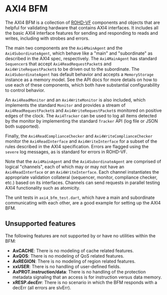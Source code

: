 # AXI4 BFM

The AXI4 BFM is a collection of [ROHD-VF](https://github.com/intel/rohd-vf) components and objects that are helpful for validating hardware that contains AXI4 interfaces.  It includes all the basic AXI4 interface features for sending and responding to reads and writes, including with strobes and errors.

The main two components are the `Axi4MainAgent` and the `Axi4SubordinateAgent`, which behave like a "main" and "subordinate" as described in the AXI4 spec, respectively. The `Axi4MainAgent` has standard `Sequencer`s that accept `Axi4ReadRequestPacket`s and `Axi4WriteRequestPacket`s to be driven out to the subordinate.  The `Axi4SubordinateAgent` has default behavior and accepts a `MemoryStorage` instance as a memory model. See the API docs for more details on how to use each of these components, which both have substantial configurability to control behavior.

An `Axi4ReadMonitor` and an `Axi4WriteMonitor` is also included, which implements the standard `Monitor` and provides a stream of `Axi4ReadRequestPacket`s and `Axi4WriteRequestPacket`s monitored on positive edges of the clock.  The `Axi4Tracker` can be used to log all items detected by the monitor by implementing the standard `Tracker` API (log file or JSON both supported).

Finally, the `Axi4ReadComplianceChecker` and `Axi4WriteComplianceChecker` monitor the `Axi4ReadInterface` and `Axi4WriteInterface` for a subset of the rules described in the AXI4 specification. Errors are flagged using the `severe` log messages, as is standard for errors in ROHD-VF.

Note that the `Axi4MainAgent` and the `Axi4SubordinateAgent` are comprised of logical "channels", each of which may or may not have an `Axi4ReadInterface` or an `Axi4WriteInterface`. Each channel instantiates the appropriate validation collateral (sequencer, monitor, compliance checker, etc.) based on its interfaces. Channels can send requests in parallel testing AXI4 functionality such as atomicity.

The unit tests in `axi4_bfm_test.dart`, which have a main and subordinate communicating with each other, are a good example for setting up the AXI4 BFM.

## Unsupported features

The following features are not supported by or have no utilities within the BFM:

- **AxCACHE**: There is no modeling of cache related features.
- **AxQOS**: There is no modeling of QoS related features.
- **AxREGION**: There is no modeling of region related features.
- **xxUSER**: There is no handling of user-defined fields.
- **AxPROT.instruction/data**: There is no handling of the protection metadata signaling that an access is for instruction versus data memory.
- **xRESP.decErr**: There is no scenario in which the BFM responds with a decErr (all errors are slvErr).
